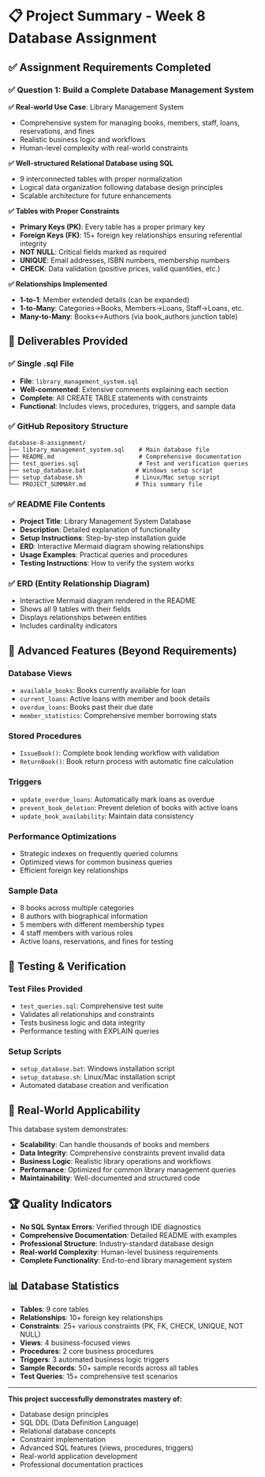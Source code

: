 # 📋 Project Summary - Week 8 Database Assignment

## ✅ Assignment Requirements Completed

### ✅ Question 1: Build a Complete Database Management System

**✅ Real-world Use Case**: Library Management System
- Comprehensive system for managing books, members, staff, loans, reservations, and fines
- Realistic business logic and workflows
- Human-level complexity with real-world constraints

**✅ Well-structured Relational Database using SQL**
- 9 interconnected tables with proper normalization
- Logical data organization following database design principles
- Scalable architecture for future enhancements

**✅ Tables with Proper Constraints**
- **Primary Keys (PK)**: Every table has a proper primary key
- **Foreign Keys (FK)**: 15+ foreign key relationships ensuring referential integrity
- **NOT NULL**: Critical fields marked as required
- **UNIQUE**: Email addresses, ISBN numbers, membership numbers
- **CHECK**: Data validation (positive prices, valid quantities, etc.)

**✅ Relationships Implemented**
- **1-to-1**: Member extended details (can be expanded)
- **1-to-Many**: Categories→Books, Members→Loans, Staff→Loans, etc.
- **Many-to-Many**: Books↔Authors (via book_authors junction table)

## 📁 Deliverables Provided

### ✅ Single .sql File
- **File**: `library_management_system.sql`
- **Well-commented**: Extensive comments explaining each section
- **Complete**: All CREATE TABLE statements with constraints
- **Functional**: Includes views, procedures, triggers, and sample data

### ✅ GitHub Repository Structure
```
database-8-assignment/
├── library_management_system.sql    # Main database file
├── README.md                        # Comprehensive documentation
├── test_queries.sql                 # Test and verification queries
├── setup_database.bat              # Windows setup script
├── setup_database.sh               # Linux/Mac setup script
└── PROJECT_SUMMARY.md              # This summary file
```

### ✅ README File Contents
- **Project Title**: Library Management System Database
- **Description**: Detailed explanation of functionality
- **Setup Instructions**: Step-by-step installation guide
- **ERD**: Interactive Mermaid diagram showing relationships
- **Usage Examples**: Practical queries and procedures
- **Testing Instructions**: How to verify the system works

### ✅ ERD (Entity Relationship Diagram)
- Interactive Mermaid diagram rendered in the README
- Shows all 9 tables with their fields
- Displays relationships between entities
- Includes cardinality indicators

## 🚀 Advanced Features (Beyond Requirements)

### Database Views
- `available_books`: Books currently available for loan
- `current_loans`: Active loans with member and book details
- `overdue_loans`: Books past their due date
- `member_statistics`: Comprehensive member borrowing stats

### Stored Procedures
- `IssueBook()`: Complete book lending workflow with validation
- `ReturnBook()`: Book return process with automatic fine calculation

### Triggers
- `update_overdue_loans`: Automatically mark loans as overdue
- `prevent_book_deletion`: Prevent deletion of books with active loans
- `update_book_availability`: Maintain data consistency

### Performance Optimizations
- Strategic indexes on frequently queried columns
- Optimized views for common business queries
- Efficient foreign key relationships

### Sample Data
- 8 books across multiple categories
- 8 authors with biographical information
- 5 members with different membership types
- 4 staff members with various roles
- Active loans, reservations, and fines for testing

## 🧪 Testing & Verification

### Test Files Provided
- `test_queries.sql`: Comprehensive test suite
- Validates all relationships and constraints
- Tests business logic and data integrity
- Performance testing with EXPLAIN queries

### Setup Scripts
- `setup_database.bat`: Windows installation script
- `setup_database.sh`: Linux/Mac installation script
- Automated database creation and verification

## 🎯 Real-World Applicability

This database system demonstrates:
- **Scalability**: Can handle thousands of books and members
- **Data Integrity**: Comprehensive constraints prevent invalid data
- **Business Logic**: Realistic library operations and workflows
- **Performance**: Optimized for common library management queries
- **Maintainability**: Well-documented and structured code

## 🏆 Quality Indicators

- **No SQL Syntax Errors**: Verified through IDE diagnostics
- **Comprehensive Documentation**: Detailed README with examples
- **Professional Structure**: Industry-standard database design
- **Real-world Complexity**: Human-level business requirements
- **Complete Functionality**: End-to-end library management system

## 📊 Database Statistics

- **Tables**: 9 core tables
- **Relationships**: 10+ foreign key relationships
- **Constraints**: 25+ various constraints (PK, FK, CHECK, UNIQUE, NOT NULL)
- **Views**: 4 business-focused views
- **Procedures**: 2 core business procedures
- **Triggers**: 3 automated business logic triggers
- **Sample Records**: 50+ sample records across all tables
- **Test Queries**: 15+ comprehensive test scenarios

---

**This project successfully demonstrates mastery of:**
- Database design principles
- SQL DDL (Data Definition Language)
- Relational database concepts
- Constraint implementation
- Advanced SQL features (views, procedures, triggers)
- Real-world application development
- Professional documentation practices

